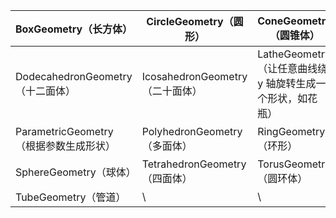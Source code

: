 | BoxGeometry（长方体）                  | CircleGeometry（圆形）          | ConeGeometry（圆锥体）                                     | CylinderGeometry（圆柱体）      |
| -------------------------------------- | ------------------------------- | ---------------------------------------------------------- | ------------------------------- |
| DodecahedronGeometry（十二面体）       | IcosahedronGeometry（二十面体） | LatheGeometry（让任意曲线绕 y 轴旋转生成一个形状，如花瓶） | OctahedronGeometry（八面体）    |
| ParametricGeometry（根据参数生成形状） | PolyhedronGeometry（多面体）    | RingGeometry（环形）                                       | ShapeGeometry（二维形状）       |
| SphereGeometry（球体）                 | TetrahedronGeometry（四面体）   | TorusGeometry（圆环体）                                    | TorusKnotGeometry（换面纽结体） |
| TubeGeometry（管道）                   | \                               | \                                                          | \                               |
